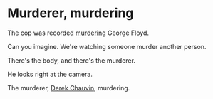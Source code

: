 # Murderer, murdering
The cop was recorded <a href="https://en.wikipedia.org/wiki/Killing_of_George_Floyd#People_involved">murdering</a> George Floyd. 

Can you imagine. We're watching someone murder another person. 

There's the body, and there's the murderer.

He looks right at the camera.

The murderer, <a href="https://duckduckgo.com/?q=derek+chauvin&t=hk&ia=web">Derek Chauvin</a>, murdering.


